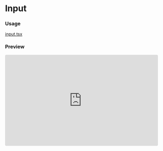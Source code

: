 # Input

### Usage

[input.tsx](examples/input.tsx ':include :type=code :fragment=demo_input')

<!-- <iframe src="https://stackblitz.com/edit/react-ctfd93?embed=1&file=Demo.tsx&hideExplorer=1&hideNavigation=1&view=editor" style="width:100%; height: 300px; border:0; border-radius: 4px; overflow:hidden;"></iframe> -->

### Preview

<iframe src="https://react-ctfd93.stackblitz.io" style="width:100%; height: 300px; border:0; border-radius: 4px; overflow:hidden;"></iframe>
